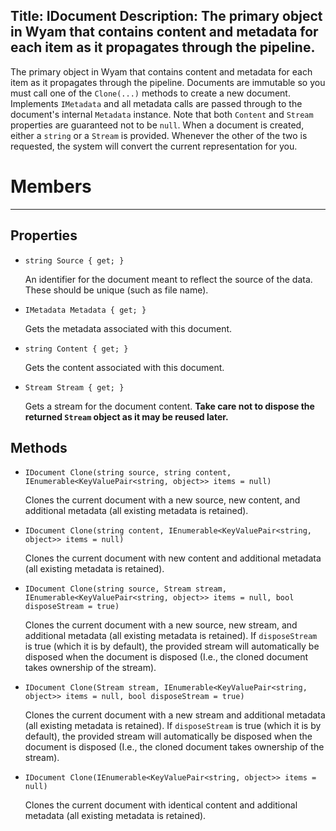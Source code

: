 Title: IDocument
Description: The primary object in Wyam that contains content and metadata for each item as it propagates through the pipeline.
---
The primary object in Wyam that contains content and metadata for each item as it propagates through the pipeline. Documents are immutable so you must call one of the `Clone(...)` methods to create a new document. Implements `IMetadata` and all metadata calls are passed through to the document's internal `Metadata` instance. Note that both `Content` and `Stream` properties are guaranteed not to be `null`. When a document is created, either a `string` or a `Stream` is provided. Whenever the other of the two is requested, the system will convert the current representation for you.

# Members
---
## Properties

  - `string Source { get; }`
  
    An identifier for the document meant to reflect the source of the data. These should be unique (such as file name).
  
  - `IMetadata Metadata { get; }`
  
    Gets the metadata associated with this document.
  
  - `string Content { get; }`
  
    Gets the content associated with this document.
    
  - `Stream Stream { get; }`
  
    Gets a stream for the document content. **Take care not to dispose the returned `Stream` object as it may be reused later.**
  
## Methods
  
  - `IDocument Clone(string source, string content, IEnumerable<KeyValuePair<string, object>> items = null)`
  
    Clones the current document with a new source, new content, and additional metadata (all existing metadata is retained).
    
  - `IDocument Clone(string content, IEnumerable<KeyValuePair<string, object>> items = null)`
  
    Clones the current document with new content and additional metadata (all existing metadata is retained).
    
  - `IDocument Clone(string source, Stream stream, IEnumerable<KeyValuePair<string, object>> items = null, bool disposeStream = true)`
  
    Clones the current document with a new source, new stream, and additional metadata (all existing metadata is retained). If `disposeStream` is true (which it is by default), the provided stream will automatically be disposed when the document is disposed (I.e., the cloned document takes ownership of the stream).
    
  - `IDocument Clone(Stream stream, IEnumerable<KeyValuePair<string, object>> items = null, bool disposeStream = true)`
  
    Clones the current document with a new stream and additional metadata (all existing metadata is retained). If `disposeStream` is true (which it is by default), the provided stream will automatically be disposed when the document is disposed (I.e., the cloned document takes ownership of the stream).
  
  - `IDocument Clone(IEnumerable<KeyValuePair<string, object>> items = null)`
  
    Clones the current document with identical content and additional metadata (all existing metadata is retained).
    